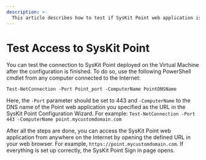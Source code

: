 ```yaml
---
description: >-
  This article describes how to test if SysKit Point web application is accessible.
---
```


# Test Access to SysKit Point

You can test the connection to SysKit Point deployed on the Virtual Machine after the configuration is finished. To do so, use the following PowerShell cmdlet from any computer connected to the Internet:

`Test-NetConnection -Port Point_port -ComputerName PointDNSName`

Here, the `-Port` parameter should be set to 443 and `-ComputerName` to the DNS name of the Point web application you specified as the URL in the SysKit Point Configuration Wizard. For example: `Test-NetConnection -Port 443 -ComputerName point.mycustomdomain.com`

After all the steps are done, you can access the SysKit Point web application from anywhere on the Internet by opening the defined URL in your web browser. For example, `https://point.mycustomdomain.com`. If everything is set up correctly, the SysKit Point Sign in page opens.